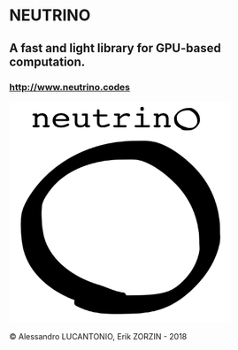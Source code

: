 # NEUTRINO
## A fast and light library for GPU-based computation.
### http://www.neutrino.codes
<img src="/Docs/neutrino_logo.png" width="400" height="400" />

© Alessandro LUCANTONIO, Erik ZORZIN - 2018
